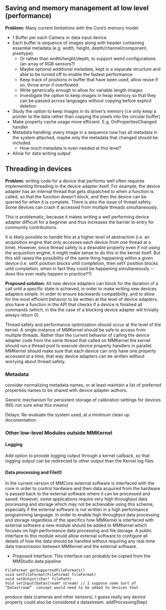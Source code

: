 ## Saving and memory management at low level (performance)
**Problem:** Many current limitations with the Core’s memory model

* 1 Buffer per each Camera or data input device
* Each buffer is sequence of images along with header containing essential metadata (e.g. width, height, depth/channel/component, pixeltype)
  * Or rather than width/height/depth, to support weird configurations (an array of RGB sensors?)
  * Maybe optional additional metadata, kept in a separate structure and able to be turned off to enable the fastest performance
  * Keep track of positions in buffer that have been used, allow reuse if so, throw error if overflowed
  * Write generically enough to allow for variable length images
  * Investigate the option to keep images in heap memory so that they can be passed across languages without copying before explicit deletion
* Study the option to keep images in its driver’s memory (i.e only keep a pointer to the data rather than copying the pixels into the circular buffer)
* Make property cache usage more efficient. E.g. OnPropertiesChanged handler
* Metadata handling: every image in a sequence now has all metadata in the system attached, maybe only the metadata that changed should be included.
  * How much metadata is even needed at this level?
* Allow for data writing output



## Threading in devices
**Problem:** writing code for a device that performs well often requires implementing threading in the device adapter itself. For example, the device adapter has an internal thread that gets dispatched to when a function is called, so that the function doesn’t block, and then the device can be queried for when it is complete. There is also the issue of thread safety. Some devices can crash if accessed from multiple threads simultaneously.

This is problematic, because it makes writing a well performing device adapter difficult for a beginner and thus increases the barrier to entry for community contributions. 

It is likely possible to handle this at a higher level of abstraction (i.e. an acquisition engine that only accesses each device from one thread at a time). However, since thread safety is a desirable property even if not using the acquisition engine, it might make sense to do this in the kernel itself. 
But this still raises the possibility of the same thing happening within a given device (i.e. setX position blocks until completion, then setY position blocks until completion, when in fact they could be happening simultaneously -- does this ever really happen in practice??)

**Proposed solution:** All new device adapters can block for the duration of a call until a specific state is achieved, in order to make writing new devices adapters simple. In order to ensure backwards compatibility, and to allow for the most efficient behavior to be written at the level of device adapters, also have a function in the API that checks if a device is finished all commands (which, in the the case of a blocking device adapter will trivially always return 0).

Thread safety and performance  optimization should occur at the level of the kernel. A single instance of MMKernel should be safe to access from multiple threads. Rather than the current behavior of calling the device adapter code from the same thread that called on MMKernel the kernel should run a thread pool to execute device property handlers in parallel. MMKernel should make sure that each device can only have one property accessed at a time, that way device adapters can be written without worrying about thread safety.



### Metadata
consider normalizing metadata names, or at least maintain a list of preferred properties names to be shared with device adapter authors.

Generic mechanism for persistent storage of calibration settings for devices (NS: not sure what this means)

Delays: Re-evaluate the system used, at a minimum clean up documentation.




### Other low-level Modules outside MMKernel

#### Logging
Add option to provide logging output through a kernel callback, so that logging output can be redirected to other output than the Kernel log files.


#### Data processing and FileIO
In the current version of MMCore external software is interfaced with the core in order to control hardware and then data acquired from the hardware is passed back to the external software where it can be processed and saved. However, some applications require very high throughput data processing and storage which may not be achievable using this scheme, especially if the external software is not written in a high performance programming language. In order to enable high throughput data processing and storage regardless of the specifics how MMKernel is interfaced with external software a new module should be added to MMKernel which focuses on high performance data processing and file storage. A public interface to this module would allow external software to configure all details of how the data should be handled without requiring any real-time data transmission between MMKernel and the external software.

* Proposed Interface: This interface can probably be copied from the MMStudio data pipeline
```
FileFormat getSupportedFileFormats()
void setFileFormat(FileFormat fileFormat)
void setOutput(char* filePath)
Void setInput(Datastream* stream) // I suppose some sort of “Datastream”  concept would need to be added to devices that 
```
produce data (cameras and other sensors). I guess really any device property could also be considered a datastream.
    addProcessingStep(